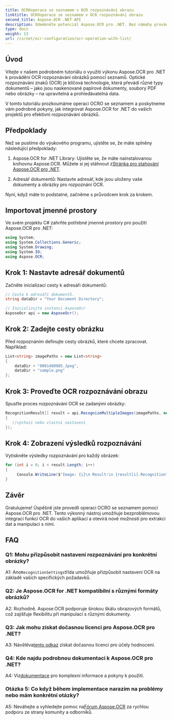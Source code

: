 ```yaml
---
title: OCROoperace se seznamem v OCR rozpoznávání obrazu
linktitle: OCROoperace se seznamem v OCR rozpoznávání obrazu
second_title: Aspose.OCR .NET API
description: Odemkněte potenciál Aspose.OCR pro .NET. Bez námahy provádějte rozpoznávání obrázků OCR pomocí seznamů. Zvyšte produktivitu a extrakci dat ve svých aplikacích.
type: docs
weight: 13
url: /cs/net/ocr-configuration/ocr-operation-with-list/
---
```

## Úvod

Vítejte v našem podrobném tutoriálu o využití výkonu Aspose.OCR pro .NET k provádění OCR rozpoznávání obrázků pomocí seznamů. Optické rozpoznávání znaků (OCR) je klíčová technologie, která převádí různé typy dokumentů – jako jsou naskenované papírové dokumenty, soubory PDF nebo obrázky – na upravitelná a prohledávatelná data.

V tomto tutoriálu prozkoumáme operaci OCRO se seznamem a poskytneme vám podrobné pokyny, jak integrovat Aspose.OCR for .NET do vašich projektů pro efektivní rozpoznávání obrázků.

## Předpoklady

Než se pustíme do výukového programu, ujistěte se, že máte splněny následující předpoklady:

1.  Aspose.OCR for .NET Library: Ujistěte se, že máte nainstalovanou knihovnu Aspose.OCR. Můžete si jej stáhnout z[Stránka pro stahování Aspose.OCR pro .NET](https://releases.aspose.com/ocr/net/).

2. Adresář dokumentů: Nastavte adresář, kde jsou uloženy vaše dokumenty a obrázky pro rozpoznání OCR.

Nyní, když máte to podstatné, začněme s průvodcem krok za krokem.

## Importovat jmenné prostory

Ve svém projektu C# zahrňte potřebné jmenné prostory pro použití Aspose.OCR pro .NET:

```csharp
using System;
using System.Collections.Generic;
using System.Drawing;
using System.IO;
using Aspose.OCR;
```

## Krok 1: Nastavte adresář dokumentů

Začněte inicializací cesty k adresáři dokumentů:
```csharp
// Cesta k adresáři dokumentů.
string dataDir = "Your Document Directory";

// Inicializujte instanci AsposeOcr
AsposeOcr api = new AsposeOcr();
```

## Krok 2: Zadejte cesty obrázku

Před rozpoznáním definujte cesty obrázků, které chcete zpracovat. Například:

```csharp
List<string> imagePaths = new List<string>
{
    dataDir + "0001460985.Jpeg",
    dataDir + "sample.png"
};
```

## Krok 3: Proveďte OCR rozpoznávání obrazu

Spusťte proces rozpoznávání OCR se zadanými obrázky:

```csharp
RecognitionResult[] result = api.RecognizeMultipleImages(imagePaths, new RecognitionSettings
{
   //výchozí nebo vlastní nastavení
});
```

## Krok 4: Zobrazení výsledků rozpoznávání

Vytiskněte výsledky rozpoznávání pro každý obrázek:

```csharp
for (int i = 0; i < result.Length; i++)
{
	 Console.WriteLine($"Image: {i}\n Result:\n {result[i].RecognitionText}");
}
```

## Závěr

Gratulujeme! Úspěšně jste provedli operaci OCRO se seznamem pomocí Aspose.OCR pro .NET. Tento výkonný nástroj umožňuje bezproblémovou integraci funkcí OCR do vašich aplikací a otevírá nové možnosti pro extrakci dat a manipulaci s nimi.

## FAQ

### Q1: Mohu přizpůsobit nastavení rozpoznávání pro konkrétní obrázky?

 A1: Ano`RecognitionSettings`třída umožňuje přizpůsobit nastavení OCR na základě vašich specifických požadavků.

### Q2: Je Aspose.OCR for .NET kompatibilní s různými formáty obrázků?

A2: Rozhodně. Aspose.OCR podporuje širokou škálu obrazových formátů, což zajišťuje flexibilitu při manipulaci s různými dokumenty.

### Q3: Jak mohu získat dočasnou licenci pro Aspose.OCR pro .NET?

 A3: Návštěva[tento odkaz](https://purchase.aspose.com/temporary-license/) získat dočasnou licenci pro účely hodnocení.

### Q4: Kde najdu podrobnou dokumentaci k Aspose.OCR pro .NET?

 A4: Viz[dokumentace](https://reference.aspose.com/ocr/net/) pro komplexní informace a pokyny k použití.

### Otázka 5: Co když během implementace narazím na problémy nebo mám konkrétní otázky?

 A5: Neváhejte a vyhledejte pomoc na[Fórum Aspose.OCR](https://forum.aspose.com/c/ocr/16) za rychlou podporu ze strany komunity a odborníků.
